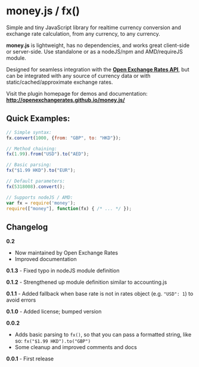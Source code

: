 # money.js / fx() 

Simple and tiny JavaScript library for realtime currency conversion and exchange rate calculation, from any currency, to any currency. 

**money.js** is lightweight, has no dependencies, and works great client-side or server-side. Use standalone or as a nodeJS/npm and AMD/requireJS module.

Designed for seamless integration with the **[Open Exchange Rates API](https://openexchangerates.org)**, but can be integrated with any source of currency data or with static/cached/approximate exchange rates.

Visit the plugin homepage for demos and documentation: **http://openexchangerates.github.io/money.js/**

## Quick Examples:

```javascript
// Simple syntax:
fx.convert(1000, {from: "GBP", to: "HKD"});

// Method chaining:
fx(1.99).from("USD").to("AED");

// Basic parsing:
fx("$1.99 HKD").to("EUR");

// Default parameters:
fx(5318008).convert();

// Supports nodeJS / AMD:
var fx = require('money');
require(["money"], function(fx) { /* ... */ });
```

## Changelog

**0.2**
* Now maintained by Open Exchange Rates
* Improved documentation

**0.1.3** - Fixed typo in nodeJS module definition

**0.1.2** - Strengthened up module definition similar to accounting.js

**0.1.1** - Added fallback when base rate is not in rates object (e.g. `"USD": 1`) to avoid errors

**0.1.0** - Added license; bumped version

**0.0.2**
* Adds basic parsing to `fx()`, so that you can pass a formatted string, like so: `fx("$1.99 HKD").to("GBP")`
* Some cleanup and improved comments and docs

**0.0.1** - First release
